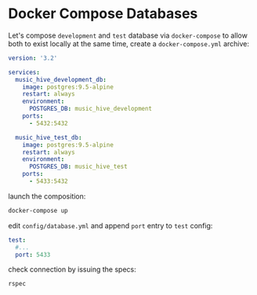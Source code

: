 # Docker Compose Databases
Let's compose `development` and `test` database via `docker-compose` to allow both to exist locally at the same time, create a `docker-compose.yml` archive:

```yml
version: '3.2'

services:
  music_hive_development_db:
    image: postgres:9.5-alpine
    restart: always
    environment:
      POSTGRES_DB: music_hive_development
    ports:
      - 5432:5432

  music_hive_test_db:
    image: postgres:9.5-alpine
    restart: always
    environment:
      POSTGRES_DB: music_hive_test
    ports:
      - 5433:5432
```

launch the composition:

```bash
docker-compose up
```

edit `config/database.yml` and append `port` entry to `test` config:

```yml
test:
  #...
  port: 5433
```

check connection by issuing the specs:

```bash
rspec
```
